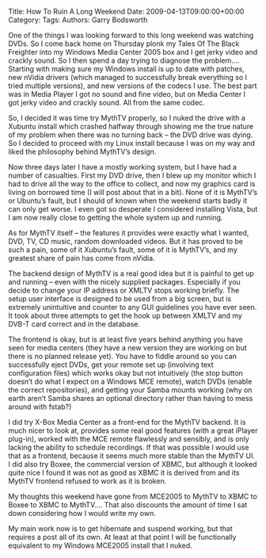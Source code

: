 Title: How To Ruin A Long Weekend
Date: 2009-04-13T09:00:00+00:00
Category: 
Tags: 
Authors: Garry Bodsworth

One of the things I was looking forward to this long weekend was watching DVDs. So I come back home on Thursday plonk my Tales Of The Black Freighter into my Windows Media Center 2005 box and I get jerky video and crackly sound. So I then spend a day trying to diagnose the problem&#8230;. Starting with making sure my Windows install is up to date with patches, new nVidia drivers (which managed to successfully break everything so I tried multiple versions), and new versions of the codecs I use. The best part was in Media Player I got no sound and fine video, but on Media Center I got jerky video and crackly sound. All from the same codec.

So, I decided it was time try MythTV properly, so I nuked the drive with a Xubuntu install which crashed halfway through showing me the true nature of my problem when there was no turning back &#8211; the DVD drive was dying. So I decided to proceed with my Linux install because I was on my way and liked the philosophy behind MythTV&#8217;s design.

Now three days later I have a mostly working system, but I have had a number of casualties. First my DVD drive, then I blew up my monitor which I had to drive all the way to the office to collect, and now my graphics card is living on borrowed time (I will post about that in a bit). None of it is MythTV&#8217;s or Ubuntu&#8217;s fault, but I should of known when the weekend starts badly it can only get worse. I even got so desperate I considered installing Vista, but I am now really close to getting the whole system up and running.

As for MythTV itself &#8211; the features it provides were exactly what I wanted, DVD, TV, CD music, random downloaded videos. But it has proved to be such a pain, some of it Xubuntu&#8217;s fault, some of it is MythTV&#8217;s, and my greatest share of pain has come from nVidia.

The backend design of MythTV is a real good idea but it is painful to get up and running &#8211; even with the nicely supplied packages. Especially if you decide to change your IP address or XMLTV stops working briefly. The setup user interface is designed to be used from a big screen, but is extremely unintuitive and counter to any GUI guidelines you have ever seen. It took about three attempts to get the hook up between XMLTV and my DVB-T card correct and in the database.

The frontend is okay, but is at least five years behind anything you have seen for media centers (they have a new version they are working on but there is no planned release yet). You have to fiddle around so you can successfully eject DVDs, get your remote set up (involving text configuration files) which works okay but not intuitively (the stop button doesn&#8217;t do what I expect on a Windows MCE remote), watch DVDs (enable the correct repositories), and getting your Samba mounts working (why on earth aren&#8217;t Samba shares an optional directory rather than having to mess around with fstab?)

I did try X-Box Media Center as a front-end for the MythTV backend. It is much nicer to look at, provides some real good features (with a great iPlayer plug-in), worked with the MCE remote flawlessly and sensibly, and is only lacking the ability to schedule recordings. If that was possible I would use that as a frontend, because it seems much more stable than the MythTV UI. I did also try Boxee, the commercial version of XBMC, but although it looked quite nice I found it was not as good as XBMC it is derived from and its MythTV frontend refused to work as it is broken.

My thoughts this weekend have gone from MCE2005 to MythTV to XBMC to Boxee to XBMC to MythTV&#8230;. That also discounts the amount of time I sat down considering how I would write my own.

My main work now is to get hibernate and suspend working, but that requires a post all of its own. At least at that point I will be functionally equivalent to my Windows MCE2005 install that I nuked.